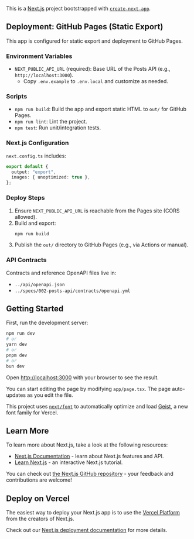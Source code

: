 This is a [Next.js](https://nextjs.org) project bootstrapped with [`create-next-app`](https://nextjs.org/docs/app/api-reference/cli/create-next-app).

## Deployment: GitHub Pages (Static Export)

This app is configured for static export and deployment to GitHub Pages.

### Environment Variables

- `NEXT_PUBLIC_API_URL` (required): Base URL of the Posts API (e.g., `http://localhost:3000`).
  - Copy `.env.example` to `.env.local` and customize as needed.

### Scripts

- `npm run build`: Build the app and export static HTML to `out/` for GitHub Pages.
- `npm run lint`: Lint the project.
- `npm test`: Run unit/integration tests.

### Next.js Configuration

`next.config.ts` includes:

```ts
export default {
  output: "export",
  images: { unoptimized: true },
};
```

### Deploy Steps

1. Ensure `NEXT_PUBLIC_API_URL` is reachable from the Pages site (CORS allowed).
2. Build and export:
   ```bash
   npm run build
   ```
3. Publish the `out/` directory to GitHub Pages (e.g., via Actions or manual).

### API Contracts

Contracts and reference OpenAPI files live in:

- `../api/openapi.json`
- `../specs/002-posts-api/contracts/openapi.yml`

## Getting Started

First, run the development server:

```bash
npm run dev
# or
yarn dev
# or
pnpm dev
# or
bun dev
```

Open [http://localhost:3000](http://localhost:3000) with your browser to see the result.

You can start editing the page by modifying `app/page.tsx`. The page auto-updates as you edit the file.

This project uses [`next/font`](https://nextjs.org/docs/app/building-your-application/optimizing/fonts) to automatically optimize and load [Geist](https://vercel.com/font), a new font family for Vercel.

## Learn More

To learn more about Next.js, take a look at the following resources:

- [Next.js Documentation](https://nextjs.org/docs) - learn about Next.js features and API.
- [Learn Next.js](https://nextjs.org/learn) - an interactive Next.js tutorial.

You can check out [the Next.js GitHub repository](https://github.com/vercel/next.js) - your feedback and contributions are welcome!

## Deploy on Vercel

The easiest way to deploy your Next.js app is to use the [Vercel Platform](https://vercel.com/new?utm_medium=default-template&filter=next.js&utm_source=create-next-app&utm_campaign=create-next-app-readme) from the creators of Next.js.

Check out our [Next.js deployment documentation](https://nextjs.org/docs/app/building-your-application/deploying) for more details.
